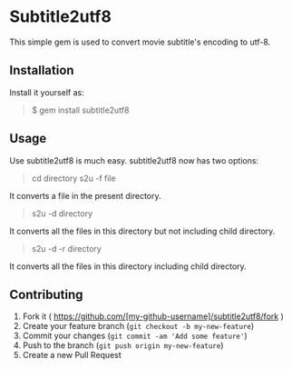 # Subtitle2utf8

This simple gem is used to convert movie subtitle's encoding to utf-8.

## Installation

Install it yourself as:

> $ gem install subtitle2utf8

## Usage

Use subtitle2utf8 is much easy. subtitle2utf8 now has two options:

> cd directory
> s2u -f file

It converts a file in the present directory.

> s2u -d directory

It converts all the files in this directory but not including child directory.

> s2u -d -r directory

It converts all the files in this directory including child directory.

## Contributing

1. Fork it ( https://github.com/[my-github-username]/subtitle2utf8/fork )
2. Create your feature branch (`git checkout -b my-new-feature`)
3. Commit your changes (`git commit -am 'Add some feature'`)
4. Push to the branch (`git push origin my-new-feature`)
5. Create a new Pull Request
